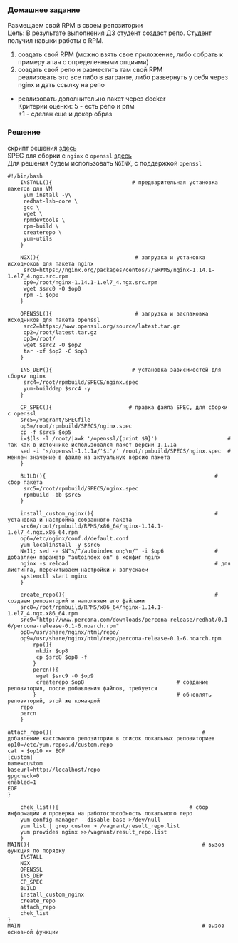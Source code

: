 ### Домашнее задание 
Размещаем свой RPM в своем репозитории  
Цель: В результате выполнения ДЗ студент создаст репо. Студент получил навыки работы с RPM.  
1) создать свой RPM (можно взять свое приложение, либо собрать к примеру апач с определенными опциями)  
2) создать свой репо и разместить там свой RPM  
реализовать это все либо в вагранте, либо развернуть у себя через nginx и дать ссылку на репо  

* реализовать дополнительно пакет через docker  
Критерии оценки: 5 - есть репо и рпм  
+1 - сделан еще и докер образ  
### Решение 
скрипт решения [здесь](https://github.com/dbudakov/8.rpm/blob/master/homework/script.sh)    
SPEC для сборки с `nginx` c `openssl` [здесь](https://github.com/dbudakov/8.rpm/blob/master/homework/SPECfile)  
Для решения будем использовать `NGINX`, с поддержкой `openssl`  
```SHELL
#!/bin/bash
	INSTALL(){                         # предварительная установка пакетов для VM
	 yum install -y\
	 redhat-lsb-core \
	 gcc \
	 wget \
	 rpmdevtools \
	 rpm-build \
	 createrepo \
 	 yum-utils
	}

	NGX(){                              # загрузка и установка исходноков для пакета nginx
	 src0=https://nginx.org/packages/centos/7/SRPMS/nginx-1.14.1-1.el7_4.ngx.src.rpm
	 op0=/root/nginx-1.14.1-1.el7_4.ngx.src.rpm	 
	 wget $src0 -O $op0
	 rpm -i $op0
	}

	OPENSSL(){                          # загрузка и заспаковка исходников для пакета openssl
	 src2=https://www.openssl.org/source/latest.tar.gz
	 op2=/root/latest.tar.gz
	 op3=/root/
	 wget $src2 -O $op2
	 tar -xf $op2 -C $op3
	}

	INS_DEP(){                         # установка зависимостей для сборки nginx
	 src4=/root/rpmbuild/SPECS/nginx.spec
	 yum-builddep $src4 -y 
	}
	
	CP_SPEC(){                        # правка файла SPEC, для сборки с openssl
	src5=/vagrant/SPECfile
	op5=/root/rpmbuild/SPECS/nginx.spec
	cp -f $src5 $op5                                                  
	i=$(ls -l /root/|awk '/openssl/{print $9}')                      # так как в источнике использовался пакет версии 1.1.1a
	sed -i 's/openssl-1.1.1a/'$i'/' /root/rpmbuild/SPECS/nginx.spec  # меняем значениe в файле на актуальную версию пакета
	}                                                                

	BUILD(){                                                     # сбор пакета
	 src5=/root/rpmbuild/SPECS/nginx.spec
	 rpmbuild -bb $src5
	}

	install_custom_nginx(){                                      # установка и настройка собранного пакета
	src6=/root/rpmbuild/RPMS/x86_64/nginx-1.14.1-1.el7_4.ngx.x86_64.rpm
	op6=/etc/nginx/conf.d/default.conf
	yum localinstall -y $src6
	N=11; sed -e $N"s/^/autoindex on;\n/" -i $op6                # добавляем параметр "autoindex on" в конфиг nginx
	nginx -s reload                                              # для листинга, перечитываем настройки и запускаем
	systemctl start nginx
	}

	create_repo(){                                               # создаем репозиторий и наполняем его файлами
	src8=/root/rpmbuild/RPMS/x86_64/nginx-1.14.1-1.el7_4.ngx.x86_64.rpm 	
	src9="http://www.percona.com/downloads/percona-release/redhat/0.1-6/percona-release-0.1-6.noarch.rpm"
	op8=/usr/share/nginx/html/repo/
	op9=/usr/share/nginx/html/repo/percona-release-0.1-6.noarch.rpm
		rpo(){	
		 mkdir $op8
		 cp $src8 $op8 -f
		}
		percn(){
		 wget $src9 -O $op9
		 createrepo $op8                             # создание репозитория, после добавления файлов, требуется 
		}                                            # обновлять репозиторий, этой же командой
	repo 
	percn		
	}
	
attach_repo(){                                               # добавление кастомного репозитория в список локальных репозиториев
op10=/etc/yum.repos.d/custom.repo
cat > $op10 << EOF
[custom]
name=custom
baseurl=http://localhost/repo
gpgcheck=0
enabled=1
EOF
}

	chek_list(){                                         # сбор информации и проверка на работоспособность локального repo
	yum-config-manager --disable base >/dev/null
	yum list | grep custom > /vagrant/result_repo.list
	yum provides nginx >>/vagrant/result_repo.list
	}
MAIN(){                                                      # вызов функция по порядку
	INSTALL
	NGX
	OPENSSL
	INS_DEP
	CP_SPEC
	BUILD
	install_custom_nginx
	create_repo
	attach_repo
	chek_list
}
MAIN                                                         # вызов основной функции
```
